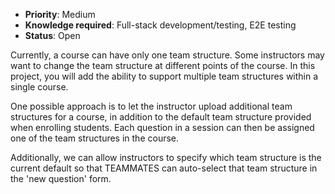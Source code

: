 * **Priority**: Medium
* **Knowledge required**: Full-stack development/testing, E2E testing
* **Status**: Open

Currently, a course can have only one team structure. Some instructors may want to change the team structure at different points of the course. In this project, you will add the ability to support multiple team structures within a single course.

One possible approach is to let the instructor upload additional team structures for a course, in addition to the default team structure provided when enrolling students. Each question in a session can then be assigned one of the team structures in the course.

Additionally, we can allow instructors to specify which team structure is the current default so that TEAMMATES can auto-select that team structure in the 'new question' form.
